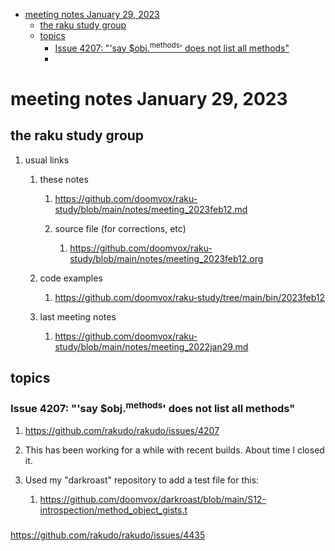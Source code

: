 - [meeting notes January 29, 2023](#orgd31f9b7)
  - [the raku study group](#org33e0700)
  - [topics](#org19957c2)
    - [Issue 4207: "'say $obj.<sup>methods</sup>' does not list all methods"](#orgd2fe93f)
    - [](#org75bb613)


<a id="orgd31f9b7"></a>

# meeting notes January 29, 2023


<a id="org33e0700"></a>

## the raku study group

1.  usual links

    1.  these notes
    
        1.  <https://github.com/doomvox/raku-study/blob/main/notes/meeting_2023feb12.md>
        
        2.  source file (for corrections, etc)
        
            1.  <https://github.com/doomvox/raku-study/blob/main/notes/meeting_2023feb12.org>
    
    2.  code examples
    
        1.  <https://github.com/doomvox/raku-study/tree/main/bin/2023feb12>
    
    3.  last meeting notes
    
        1.  <https://github.com/doomvox/raku-study/blob/main/notes/meeting_2022jan29.md>


<a id="org19957c2"></a>

## topics


<a id="orgd2fe93f"></a>

### Issue 4207: "'say $obj.<sup>methods</sup>' does not list all methods"

1.  <https://github.com/rakudo/rakudo/issues/4207>

2.  This has been working for a while with recent builds.  About time I closed it.

3.  Used my "darkroast" repository to add a test file for this:

    1.  <https://github.com/doomvox/darkroast/blob/main/S12-introspection/method_object_gists.t>


<a id="org75bb613"></a>

### 

<https://github.com/rakudo/rakudo/issues/4435>
